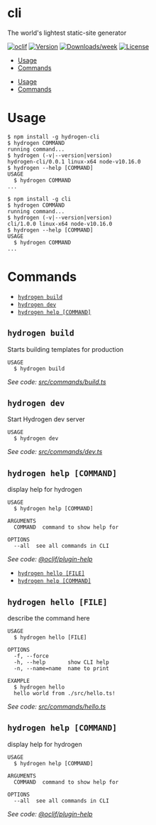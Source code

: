 cli
===

The world&#39;s lightest static-site generator

[![oclif](https://img.shields.io/badge/cli-oclif-brightgreen.svg)](https://oclif.io)
[![Version](https://img.shields.io/npm/v/cli.svg)](https://npmjs.org/package/cli)
[![Downloads/week](https://img.shields.io/npm/dw/cli.svg)](https://npmjs.org/package/cli)
[![License](https://img.shields.io/npm/l/cli.svg)](https://github.com/ShailenNaidoo/hydrogen/blob/master/package.json)

<!-- toc -->
* [Usage](#usage)
* [Commands](#commands)
<!-- tocstop -->
* [Usage](#usage)
* [Commands](#commands)
<!-- tocstop -->
# Usage
<!-- usage -->
```sh-session
$ npm install -g hydrogen-cli
$ hydrogen COMMAND
running command...
$ hydrogen (-v|--version|version)
hydrogen-cli/0.0.1 linux-x64 node-v10.16.0
$ hydrogen --help [COMMAND]
USAGE
  $ hydrogen COMMAND
...
```
<!-- usagestop -->
```sh-session
$ npm install -g cli
$ hydrogen COMMAND
running command...
$ hydrogen (-v|--version|version)
cli/1.0.0 linux-x64 node-v10.16.0
$ hydrogen --help [COMMAND]
USAGE
  $ hydrogen COMMAND
...
```
<!-- usagestop -->
# Commands
<!-- commands -->
* [`hydrogen build`](#hydrogen-build)
* [`hydrogen dev`](#hydrogen-dev)
* [`hydrogen help [COMMAND]`](#hydrogen-help-command)

## `hydrogen build`

Starts building templates for production

```
USAGE
  $ hydrogen build
```

_See code: [src/commands/build.ts](https://github.com/ShailenNaidoo/hydrogen/blob/v0.0.1/src/commands/build.ts)_

## `hydrogen dev`

Start Hydrogen dev server

```
USAGE
  $ hydrogen dev
```

_See code: [src/commands/dev.ts](https://github.com/ShailenNaidoo/hydrogen/blob/v0.0.1/src/commands/dev.ts)_

## `hydrogen help [COMMAND]`

display help for hydrogen

```
USAGE
  $ hydrogen help [COMMAND]

ARGUMENTS
  COMMAND  command to show help for

OPTIONS
  --all  see all commands in CLI
```

_See code: [@oclif/plugin-help](https://github.com/oclif/plugin-help/blob/v2.2.0/src/commands/help.ts)_
<!-- commandsstop -->
* [`hydrogen hello [FILE]`](#hydrogen-hello-file)
* [`hydrogen help [COMMAND]`](#hydrogen-help-command)

## `hydrogen hello [FILE]`

describe the command here

```
USAGE
  $ hydrogen hello [FILE]

OPTIONS
  -f, --force
  -h, --help       show CLI help
  -n, --name=name  name to print

EXAMPLE
  $ hydrogen hello
  hello world from ./src/hello.ts!
```

_See code: [src/commands/hello.ts](https://github.com/ShailenNaidoo/hydrogen/blob/v1.0.0/src/commands/hello.ts)_

## `hydrogen help [COMMAND]`

display help for hydrogen

```
USAGE
  $ hydrogen help [COMMAND]

ARGUMENTS
  COMMAND  command to show help for

OPTIONS
  --all  see all commands in CLI
```

_See code: [@oclif/plugin-help](https://github.com/oclif/plugin-help/blob/v2.2.0/src/commands/help.ts)_
<!-- commandsstop -->
